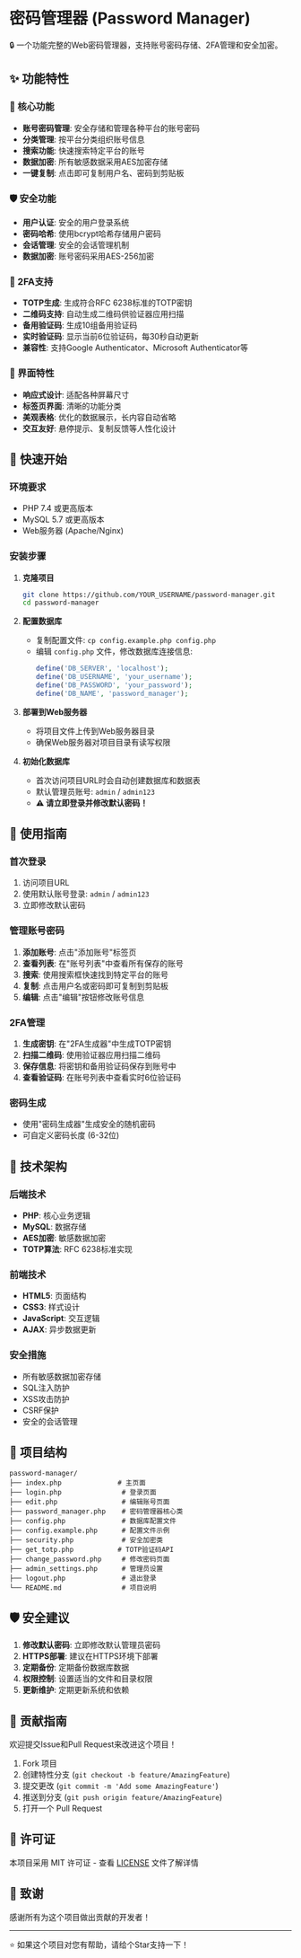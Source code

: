 # 密码管理器 (Password Manager)

🔒 一个功能完整的Web密码管理器，支持账号密码存储、2FA管理和安全加密。

## ✨ 功能特性

### 🔐 核心功能
- **账号密码管理**: 安全存储和管理各种平台的账号密码
- **分类管理**: 按平台分类组织账号信息
- **搜索功能**: 快速搜索特定平台的账号
- **数据加密**: 所有敏感数据采用AES加密存储
- **一键复制**: 点击即可复制用户名、密码到剪贴板

### 🛡️ 安全功能
- **用户认证**: 安全的用户登录系统
- **密码哈希**: 使用bcrypt哈希存储用户密码
- **会话管理**: 安全的会话管理机制
- **数据加密**: 账号密码采用AES-256加密

### 📱 2FA支持
- **TOTP生成**: 生成符合RFC 6238标准的TOTP密钥
- **二维码支持**: 自动生成二维码供验证器应用扫描
- **备用验证码**: 生成10组备用验证码
- **实时验证码**: 显示当前6位验证码，每30秒自动更新
- **兼容性**: 支持Google Authenticator、Microsoft Authenticator等

### 🎨 界面特性
- **响应式设计**: 适配各种屏幕尺寸
- **标签页界面**: 清晰的功能分类
- **美观表格**: 优化的数据展示，长内容自动省略
- **交互友好**: 悬停提示、复制反馈等人性化设计

## 🚀 快速开始

### 环境要求
- PHP 7.4 或更高版本
- MySQL 5.7 或更高版本
- Web服务器 (Apache/Nginx)

### 安装步骤

1. **克隆项目**
   ```bash
   git clone https://github.com/YOUR_USERNAME/password-manager.git
   cd password-manager
   ```

2. **配置数据库**
   - 复制配置文件: `cp config.example.php config.php`
   - 编辑 `config.php` 文件，修改数据库连接信息:
     ```php
     define('DB_SERVER', 'localhost');
     define('DB_USERNAME', 'your_username');
     define('DB_PASSWORD', 'your_password');
     define('DB_NAME', 'password_manager');
     ```

3. **部署到Web服务器**
   - 将项目文件上传到Web服务器目录
   - 确保Web服务器对项目目录有读写权限

4. **初始化数据库**
   - 首次访问项目URL时会自动创建数据库和数据表
   - 默认管理员账号: `admin` / `admin123`
   - **⚠️ 请立即登录并修改默认密码！**

## 📖 使用指南

### 首次登录
1. 访问项目URL
2. 使用默认账号登录: `admin` / `admin123`
3. 立即修改默认密码

### 管理账号密码
1. **添加账号**: 点击"添加账号"标签页
2. **查看列表**: 在"账号列表"中查看所有保存的账号
3. **搜索**: 使用搜索框快速找到特定平台的账号
4. **复制**: 点击用户名或密码即可复制到剪贴板
5. **编辑**: 点击"编辑"按钮修改账号信息

### 2FA管理
1. **生成密钥**: 在"2FA生成器"中生成TOTP密钥
2. **扫描二维码**: 使用验证器应用扫描二维码
3. **保存信息**: 将密钥和备用验证码保存到账号中
4. **查看验证码**: 在账号列表中查看实时6位验证码

### 密码生成
- 使用"密码生成器"生成安全的随机密码
- 可自定义密码长度 (6-32位)

## 🔧 技术架构

### 后端技术
- **PHP**: 核心业务逻辑
- **MySQL**: 数据存储
- **AES加密**: 敏感数据加密
- **TOTP算法**: RFC 6238标准实现

### 前端技术
- **HTML5**: 页面结构
- **CSS3**: 样式设计
- **JavaScript**: 交互逻辑
- **AJAX**: 异步数据更新

### 安全措施
- 所有敏感数据加密存储
- SQL注入防护
- XSS攻击防护
- CSRF保护
- 安全的会话管理

## 📁 项目结构

```
password-manager/
├── index.php              # 主页面
├── login.php               # 登录页面
├── edit.php                # 编辑账号页面
├── password_manager.php    # 密码管理器核心类
├── config.php              # 数据库配置文件
├── config.example.php      # 配置文件示例
├── security.php            # 安全加密类
├── get_totp.php           # TOTP验证码API
├── change_password.php     # 修改密码页面
├── admin_settings.php      # 管理员设置
├── logout.php              # 退出登录
└── README.md               # 项目说明
```

## 🛡️ 安全建议

1. **修改默认密码**: 立即修改默认管理员密码
2. **HTTPS部署**: 建议在HTTPS环境下部署
3. **定期备份**: 定期备份数据库数据
4. **权限控制**: 设置适当的文件和目录权限
5. **更新维护**: 定期更新系统和依赖

## 🤝 贡献指南

欢迎提交Issue和Pull Request来改进这个项目！

1. Fork 项目
2. 创建特性分支 (`git checkout -b feature/AmazingFeature`)
3. 提交更改 (`git commit -m 'Add some AmazingFeature'`)
4. 推送到分支 (`git push origin feature/AmazingFeature`)
5. 打开一个 Pull Request

## 📄 许可证

本项目采用 MIT 许可证 - 查看 [LICENSE](LICENSE) 文件了解详情

## 🙏 致谢

感谢所有为这个项目做出贡献的开发者！

---

⭐ 如果这个项目对您有帮助，请给个Star支持一下！